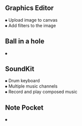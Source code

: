 ## **Graphics Editor**  
  ⦁	Upload image to canvas  
  ⦁	Add filters to the image  
  
## **Ball in a hole**  
  ⦁  
  
## **SoundKit**  
  ⦁	Drum keyboard  
  ⦁	Multiple music channels  
  ⦁	Record and play composed music  
  
## **Note Pocket**  
  ⦁  
  
